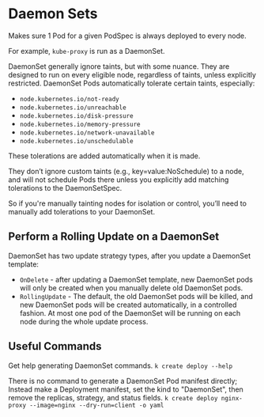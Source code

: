 # Daemon Sets

Makes sure 1 Pod for a given PodSpec is always deployed to every node.

For example, `kube-proxy` is run as a DaemonSet.

DaemonSet generally ignore taints, but with some nuance. They are designed to
run on every eligible node, regardless of taints, unless explicitly restricted.
DaemonSet Pods automatically tolerate certain taints, especially:
- `node.kubernetes.io/not-ready`
- `node.kubernetes.io/unreachable`
- `node.kubernetes.io/disk-pressure`
- `node.kubernetes.io/memory-pressure`
- `node.kubernetes.io/network-unavailable`
- `node.kubernetes.io/unschedulable`

These tolerations are added automatically when it is made.

They don’t ignore custom taints (e.g., key=value:NoSchedule) to a node, and
will not schedule Pods there unless you explicitly add matching tolerations
to the DaemonSetSpec.

So if you're manually tainting nodes for isolation or control, you’ll need to
manually add tolerations to your DaemonSet.

## Perform a Rolling Update on a DaemonSet

DaemonSet has two update strategy types, after you update a DaemonSet template:

* `OnDelete` - after updating a DaemonSet template, new DaemonSet pods will
  only be created when you manually delete old DaemonSet pods.
* `RollingUpdate` - The default, the old DaemonSet pods will be killed, and new
  DaemonSet pods will be created automatically, in a controlled fashion. At
  most one pod of the DaemonSet will be running on each node during the whole
  update process.

## Useful Commands

Get help generating DaemonSet commands.
`k create deploy --help`

There is no command to generate a DaemonSet Pod manifest directly; Instead make
a Deployment manifest, set the kind to "DaemonSet", then remove the replicas,
strategy, and status fields.
`k create deploy nginx-proxy --image=nginx --dry-run=client -o yaml`
